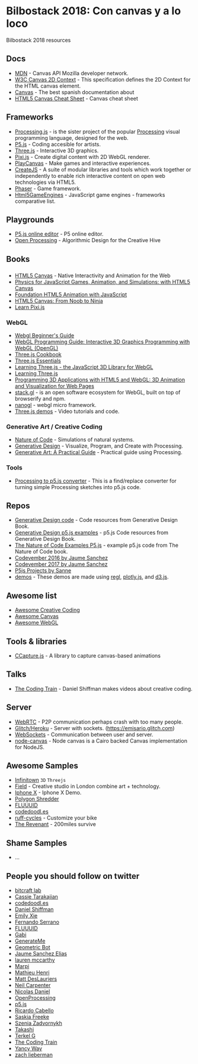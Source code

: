 # Bilbostack 2018: Con canvas y a lo loco

Bilbostack 2018 resources

## Docs

- [MDN](https://developer.mozilla.org/en-US/docs/Web/API/Canvas_API/) - Canvas API Mozilla developer network.
- [W3C Canvas 2D Context](https://w3c.github.io/2dcontext/) - This specification defines the 2D Context for the HTML canvas element.
- [Canvas](http://w3.unpocodetodo.info/canvas/introduccion.php) - The best spanish documentation about <canvas>
- [HTML5 Canvas Cheat Sheet](https://simon.html5.org/dump/html5-canvas-cheat-sheet.html) - Canvas cheat sheet

## Frameworks

- [Processing.js](http://processingjs.org/) - is the sister project of the popular [Processing](https://processing.org/) visual programming language, designed for the web.
- [P5.js](https://p5js.org/) - Coding accesible for artists.
- [Three.js](https://threejs.org/) - Interactive 3D graphics.
- [Pixi.js](http://www.pixijs.com/) - Create digital content with 2D WebGL renderer.
- [PlayCanvas](https://playcanvas.com/) - Make games and interactive experiences.
- [CreateJS](https://createjs.com/) - A suite of modular libraries and tools which work together or independently to enable rich interactive content on open web technologies via HTML5.
- [Phaser](https://phaser.io/) - Game framework.
- [Html5GameEngines](http://html5gameengine.com/) - JavaScript game engines - frameworks comparative list.

## Playgrounds

- [P5.js online editor](http://alpha.editor.p5js.org/) - P5 online editor.
- [Open Processing](https://www.openprocessing.org/) - Algorithmic Design for the Creative Hive

## Books

### <canvas>

- [HTML5 Canvas](https://www.amazon.es/HTML5-Canvas-Steve-Fulton/dp/1449334989/ref=sr_1_1) - Native Interactivity and Animation for the Web
- [Physics for JavaScript Games, Animation, and Simulations: with HTML5 Canvas](https://www.amazon.es/Physics-JavaScript-Games-Animation-Simulations/dp/1430263377/ref=tmm_pap_swatch_0)
- [Foundation HTML5 Animation with JavaScript](https://www.apress.com/us/book/9781430236658)
- [HTML5 Canvas: From Noob to Ninja](https://www.amazon.es/HTML5-Canvas-Noob-Ninja-English-ebook/dp/B01DCPPO32/ref=sr_1_5)
- [Learn Pixi.js](https://www.amazon.es/Learn-Pixi-js-Rex-van-Spuy/dp/1484210956/ref=tmm_pap_swatch_0)

### WebGL

- [Webgl Beginner's Guide](https://www.amazon.es/Webgl-Beginners-Guide-Diego-Cantor/dp/184969172X/ref=tmm_pap_swatch_0)
- [WebGL Programming Guide: Interactive 3D Graphics Programming with WebGL (OpenGL)](https://www.amazon.es/WebGL-Programming-Guide-Interactive-Graphics/dp/0321902920/ref=tmm_pap_swatch_0)
- [Three.js Cookbook](https://www.amazon.es/Three-js-Cookbook-Jos-Dirksen/dp/1783981180/ref=tmm_pap_swatch_0)
- [Three.js Essentials](https://www.amazon.es/Three-js-Essentials-Jos-Dirksen/dp/9351107167/ref=tmm_pap_swatch_0)
- [Learning Three.js - the JavaScript 3D Library for WebGL](https://www.amazon.es/Learning-Three-js-JavaScript-Library-Second/dp/1784392219/ref=tmm_pap_swatch_0)
- [Learning Three.js](http://learningthreejs.com/)
- [Programming 3D Applications with HTML5 and WebGL: 3D Animation and Visualization for Web Pages](https://www.amazon.es/Programming-Applications-HTML5-WebGL-Visualization/dp/1449362966/ref=sr_1_2)
- [stack.gl](http://stack.gl/) - is an open software ecosystem for WebGL, built on top of browserify and npm.
- [nanogl](http://plepers.github.io/nanogl/) - webgl micro framework.
- [Three.js demos](https://github.com/saucecode/threejs-demos) - Video tutorials and code.

### Generative Art / Creative Coding

- [Nature of Code](http://natureofcode.com/) - Simulations of natural systems.
- [Generative Design](http://www.generative-gestaltung.de/) - Visualize, Program, and Create with Processing.
- [Generative Art: A Practical Guide](http://zenbullets.com/book.php) - Practical guide using Processing.

### Tools

- [Processing to p5.js converter](http://faculty.purchase.edu/joseph.mckay/p5jsconverter.html) - This is a find/replace converter for turning simple Processing sketches into p5.js code.

## Repos

- [Generative Design code](https://github.com/generative-design/) - Code resources from Generative Design Book.
- [Generative Design p5.js examples](https://github.com/generative-design/Code-Package-p5.js) - p5.js Code resources from Generative Design Book.
- [The Nature of Code Examples P5.js](https://github.com/shiffman/The-Nature-of-Code-Examples-p5.js) - example p5.js code from The Nature of Code book.
- [Codevember 2016 by Jaume Sanchez](https://github.com/spite/codevember-2016)
- [Codevember 2017 by Jaume Sanchez](https://github.com/spite/codevember-2017)
- [P5js Projects by Sanne](https://github.com/sannek/p5_projects)
- [demos](https://github.com/rreusser/demos) - These demos are made using [regl](https://github.com/regl-project/regl), [plotly.js](https://github.com/plotly/plotly.js), and [d3.js](https://d3js.org/).

## Awesome list

- [Awesome Creative Coding](https://github.com/terkelg/awesome-creative-coding)
- [Awesome Canvas](https://github.com/raphamorim/awesome-canvas)
- [Awesome WebGL](https://github.com/sjfricke/awesome-webgl)

## Tools & libraries

- [CCapture.js](https://github.com/spite/ccapture.js) - A library to capture canvas-based animations

## Talks

- [The Coding Train](https://www.youtube.com/user/shiffman) - Daniel Shiffman makes videos about creative coding.

## Server

- [WebRTC](https://webrtc.org/) - P2P communication perhaps crash with too many people.
- [Glitch/Heroku](https://glitch.com) - Server with sockets. (<https://emisario.glitch.com>)
- [WebSockets](https://developer.mozilla.org/es/docs/WebSockets-840092-dup) - Communication between user and server.
- [node-canvas](https://github.com/Automattic/node-canvas) - Node canvas is a Cairo backed Canvas implementation for NodeJS.

## Awesome Samples

- [Infinitown](http://demos.littleworkshop.fr/infinitown) `3D` `Threejs`
- [Field](https://www.field.io/) - Creative studio in London combine art + technology.
- [Iphone X](https://www.apple.com/es/iphone-x/) - Iphone X Demo.
- [Polygon Shredder](https://www.clicktorelease.com/code/polygon-shredder/)
- [FLUUUID](http://fluuu.id/)
- [codedoodl.es](http://codedoodl.es/)
- [ruff-cycles](http://store.ruff-cycles.com/customizer/ruff-cycles-customize-your-bike.html) - Customize your bike
- [The Revenant](http://www.200miles.com/) - 200miles survive

## Shame Samples

- ...

## People you should follow on twitter

- [bitcraft lab](https://twitter.com/bitcraftlab)
- [Cassie Tarakajian](https://twitter.com/hellothisiscass)
- [codedoodl.es](https://twitter.com/codedoodl_es)
- [Daniel Shiffman](https://twitter.com/shiffman)
- [Emily Xie](https://twitter.com/emilyxxie)
- [Fernando Serrano](https://twitter.com/fernandojsg)
- [FLUUUID](https://twitter.com/fluuuid)
- [Gabi](https://twitter.com/w3unpocodetodo)
- [GenerateMe](https://twitter.com/generateme_blog)
- [Geometric Bot](https://twitter.com/GeometricBot)
- [Jaume Sanchez Elias](https://twitter.com/thespite)
- [lauren mccarthy](https://twitter.com/laurmccarthy)
- [Marpi](https://twitter.com/marpi_)
- [Mathieu Henri](https://twitter.com/p01)
- [Matt DesLauriers](https://twitter.com/mattdesl)
- [Neil Carpenter](https://twitter.com/NeilCarpenter)
- [Nicolas Daniel](https://twitter.com/nicolasdnl)
- [OpenProcessing](https://twitter.com/openprocessing)
- [p5.js](https://twitter.com/p5xjs)
- [Ricardo Cabello](https://twitter.com/mrdoob)
- [Saskia Freeke](https://twitter.com/sasj_nl)
- [Szenia Zadvornykh](https://twitter.com/zadvorsky)
- [Takashi](https://twitter.com/bird_wt)
- [Terkel G](https://twitter.com/terkelg)
- [The Coding Train](https://twitter.com/thecodingtrain)
- [Yancy Way](https://twitter.com/yancyway)
- [zach lieberman](https://twitter.com/zachlieberman)
